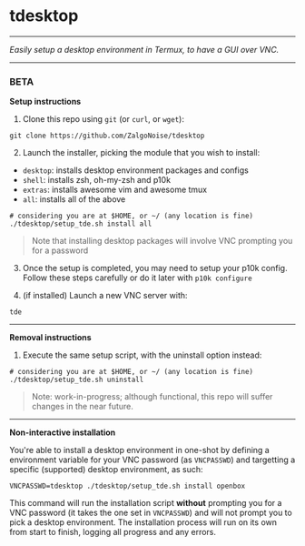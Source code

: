 # tdesktop

__________________

_Easily setup a desktop environment in Termux, to have a GUI over VNC._



___________________

### BETA

__Setup instructions__

1. Clone this repo using `git` (or `curl`, or `wget`):

```
git clone https://github.com/ZalgoNoise/tdesktop
```

2. Launch the installer, picking the module that you wish to install:

  - `desktop`: installs desktop environment packages and configs
  - `shell`: installs zsh, oh-my-zsh and p10k
  - `extras`: installs awesome vim and awesome tmux
  - `all`: installs all of the above 

```
# considering you are at $HOME, or ~/ (any location is fine)
./tdesktop/setup_tde.sh install all
```

> Note that installing desktop packages will involve VNC prompting you for a password

3. Once the setup is completed, you may need to setup your p10k config. Follow these steps carefully or do it later with `p10k configure`

4. (if installed) Launch a new VNC server with:

```
tde
```

___________________________________

__Removal instructions__


1. Execute the same setup script, with the uninstall option instead:

```
# considering you are at $HOME, or ~/ (any location is fine)
./tdesktop/setup_tde.sh uninstall
```


> Note: work-in-progress; although functional, this repo will suffer changes in the near future.


____________________________________

__Non-interactive installation__

You're able to install a desktop environment in one-shot by defining a environment variable for your VNC password (as `VNCPASSWD`) and targetting a specific (supported) desktop environment, as such:

```
VNCPASSWD=tdesktop ./tdesktop/setup_tde.sh install openbox
```

This command will run the installation script __without__ prompting you for a VNC password (it takes the one set in `VNCPASSWD`) and will not prompt you to pick a desktop environment. The installation process will run on its own from start to finish, logging all progress and any errors. 
